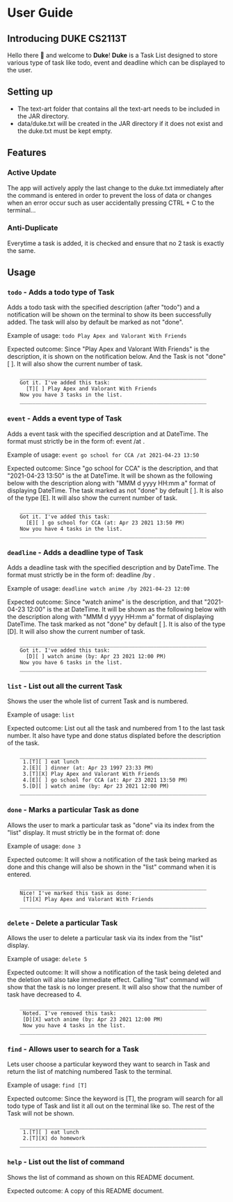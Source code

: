 # User Guide

## Introducing DUKE CS2113T
Hello there 👋 and welcome to **Duke**! **Duke** is a Task List designed to store various type of 
task like todo, event and deadline which can be displayed to the user.  

## Setting up
- The text-art folder that contains all the text-art needs to be included in the JAR directory. 
- data/duke.txt will be created in the JAR directory if it does not exist and the duke.txt must 
be kept empty.

## Features 

### Active Update

The app will actively apply the last change to the duke.txt immediately after the command is 
entered in order to prevent the loss of data or changes when an error occur such as user 
accidentally pressing CTRL + C to the terminal... 

### Anti-Duplicate

Everytime a task is added, it is checked and ensure that no 2 task is exactly the same. 

## Usage

### `todo` - Adds a todo type of Task

Adds a todo task with the specified description (after "todo") and a notification will be 
shown on the terminal to show its been successfully added. The task will also by default 
be marked as not "done".

Example of usage: `todo Play Apex and Valorant With Friends`

Expected outcome: Since "Play Apex and Valorant With Friends" is the description, it is 
shown on the notification below. And the Task is not "done" [ ]. It will also show the current 
number of task.

```
    ____________________________________________________________
    Got it. I've added this task:
      [T][ ] Play Apex and Valorant With Friends
    Now you have 3 tasks in the list.
    ____________________________________________________________
```

### `event` - Adds a event type of Task

Adds a event task with the specified description and at DateTime. The format must 
strictly be in the form of: event <description> /at <yyyy-mm-dd HH:mm>. 

Example of usage: `event go school for CCA /at 2021-04-23 13:50`

Expected outcome: Since "go school for CCA" is the description, and that "2021-04-23 13:50" 
is the at DateTime. It will be shown as the following below with the description 
along with "MMM d yyyy HH:mm a" format of displaying DateTime. The task marked as not
"done" by default [ ]. It is also of the type [E]. It will also show the current 
number of task.

```
    ____________________________________________________________
    Got it. I've added this task: 
      [E][ ] go school for CCA (at: Apr 23 2021 13:50 PM)
    Now you have 4 tasks in the list.
    ____________________________________________________________
```

### `deadline` - Adds a deadline type of Task

Adds a deadline task with the specified description and by DateTime. The format 
must strictly be in the form of: deadline <description> /by <yyyy-mm-dd HH:mm>. 

Example of usage: `deadline watch anime /by 2021-04-23 12:00`

Expected outcome: Since "watch anime" is the description, and that "2021-04-23 12:00" 
is the at DateTime. It will be shown as the following below with the description 
along with "MMM d yyyy HH:mm a" format of displaying DateTime. The task marked as 
not "done" by default [ ]. It is also of the type [D]. It will also show the current 
number of task.

```
    ____________________________________________________________
    Got it. I've added this task:
      [D][ ] watch anime (by: Apr 23 2021 12:00 PM)
    Now you have 6 tasks in the list.
    ____________________________________________________________
```

### `list` - List out all the current Task

Shows the user the whole list of current Task and is numbered. 

Example of usage: `list`

Expected outcome: List out all the task and numbered from 1 to the last task number. 
It also have type and done status displated before the description of the task.

```
    ____________________________________________________________
     1.[T][ ] eat lunch 
     2.[E][ ] dinner (at: Apr 23 1997 23:33 PM)
     3.[T][X] Play Apex and Valorant With Friends
     4.[E][ ] go school for CCA (at: Apr 23 2021 13:50 PM)
     5.[D][ ] watch anime (by: Apr 23 2021 12:00 PM)
    ____________________________________________________________
```

### `done` - Marks a particular Task as done

Allows the user to mark a particular task as "done" via its index from the "list" display.
It must strictly be in the format of: done <Task Index>

Example of usage: `done 3`

Expected outcome: It will show a notification of the task being marked as done and this 
change will also be shown in the "list" command when it is entered. 

```
    ____________________________________________________________
    Nice! I've marked this task as done: 
     [T][X] Play Apex and Valorant With Friends
    ____________________________________________________________
```

### `delete` - Delete a particular Task 

Allows the user to delete a particular task via its index from the "list" display. 

Example of usage: `delete 5`

Expected outcome: It will show a notification of the task being deleted and the deletion 
will also take immediate effect. Calling "list" command will show that the task is no 
longer present. It will also show that the number of task have decreased to 4.

```
    ____________________________________________________________
     Noted. I've removed this task: 
     [D][X] watch anime (by: Apr 23 2021 12:00 PM)
     Now you have 4 tasks in the list.
    ____________________________________________________________
```

### `find` - Allows user to search for a Task 

Lets user choose a particular keyword they want to search in Task and return the list of matching
numbered Task to the terminal. 

Example of usage: `find [T]`

Expected outcome: Since the keyword is [T], the program will search for all todo type of Task 
and list it all out on the terminal like so. The rest of the Task will not be shown.
```
    ____________________________________________________________
     1.[T][ ] eat lunch 
	 2.[T][X] do homework
    ____________________________________________________________
```

### `help` - List out the list of command 

Shows the list of command as shown on this README document. 

Expected outcome: A copy of this README document. 
